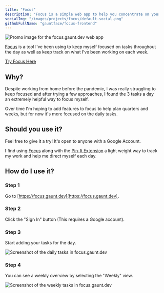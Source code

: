 ```yaml
---
title: "Focus"
description: "Focus is a simple web app to help you concentrate on your work day-to-day and keep a track of what you've been working on."
socialImg: "/images/projects/focus/default-social.png"
githubFullName: "gauntface/focus-frontend"
---
```


![Promo image for the focus.gaunt.dev web app](/images/projects/focus/default-social.png)

[Focus](https://focus.gaunt.dev) is a tool I've been using to keep myself
focused on tasks throughout the day as well as keep track on what I've been
working on each week.

<p class="u-center"><a class="c-btn" href="https://focus.gaunt.dev">Try Focus Here</a></p>

## Why?

Despite working from home before the pandemic, I was really struggling to
keep focused and after trying a few approaches, I found the 3 tasks a day an
extremely helpful way to focus myself.

Over time I'm hoping to add features to focus to help plan quarters and
weeks, but for now it's more focused on the daily tasks.

## Should you use it?

Feel free to give it a try! It's open to anyone with a Google Account.

I find using [Focus](https://focus.gaunt.dev) along with the
[Pin-It Extension](/projects/pin-it/) a light weight way to track my work
and help me direct myself each day.

## How do I use it?

### Step 1

Go to [https://focus.gaunt.dev](https://focus.gaunt.dev).

### Step 2

Click the "Sign In" button (This requires a Google account).

### Step 3

Start adding your tasks for the day.

![Screenshot of the daily tasks in focus.gaunt.dev](/images/projects/focus/day.png)

### Step 4

You can see a weekly overview by selecting the "Weekly" view.

![Screenshot of the weekly tasks in focus.gaunt.dev](/images/projects/focus/week.png)
